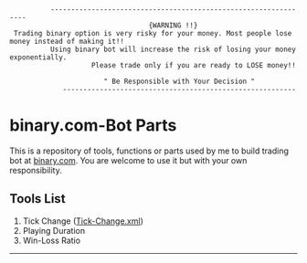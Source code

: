               ----------------------------------------------------------------                        
                                      {WARNING !!}
     Trading binary option is very risky for your money. Most people lose money instead of making it!!     
              Using binary bot will increase the risk of losing your money exponentially.                                      
                        Please trade only if you are ready to LOSE money!!
                             
                           " Be Responsible with Your Decision "
                 ---------------------------------------------------------

      

# binary.com-Bot Parts
This is a repository of tools, functions or parts used by me to build trading bot at [binary.com](https://www.binary.bot/). You are welcome to use it but with your own responsibility. 

Tools List
---------

1. Tick Change ([Tick-Change.xml](https://raw.githubusercontent.com/binarydream1/Bot-Binary.com/master/TickChange.xml))
2. Playing Duration 
3. Win-Loss Ratio 

---------

